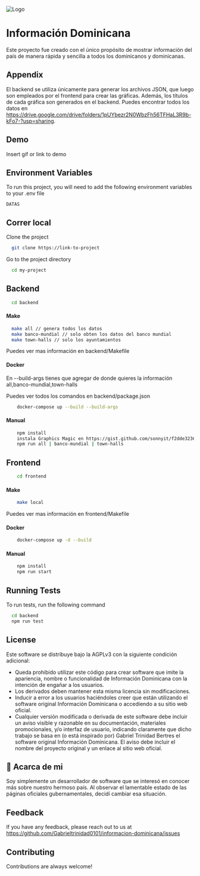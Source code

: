 
![Logo](https://github.com/Gabrieltrinidad0101/informacion-dominicana/blob/main/frontend/static/img/logo.png)


# Información Dominicana

Este proyecto fue creado con el único propósito de mostrar información del país de manera rápida y sencilla a todos los dominicanos y dominicanas.  

## Appendix

El backend se utiliza únicamente para generar los archivos JSON, que luego son empleados por el frontend para crear las gráficas. Además, los títulos de cada gráfica son generados en el backend. Puedes encontrar todos los datos en https://drive.google.com/drive/folders/1pUYbezr2N0WbzFh56TFHaL3R9b-kFo7-?usp=sharing.

## Demo

Insert gif or link to demo


## Environment Variables

To run this project, you will need to add the following environment variables to your .env file

`DATAS`


## Correr local

Clone the project

```bash
  git clone https://link-to-project
```

Go to the project directory

```bash
  cd my-project
```

## Backend

```bash
  cd backend
```

#### Make 

```bash
  make all // genera todos los datos
  make banco-mundial // solo obten los datos del banco mundial
  make town-halls // solo los ayuntamientos

```
Puedes ver mas información en backend/Makefile

#### Docker

En --build-args tienes que agregar de donde quieres la información all,banco-mundial,town-halls

Puedes ver todos los comandos en backend/package.json

```bash
    docker-compose up --build --build-args 
```

#### Manual

```bash
    npm install
    instala Graphics Magic en https://gist.github.com/sonnyit/f2dde32360b419ac65269bd5b463b5b4
    npm run all | banco-mundial | town-halls 
```
## Frontend

```bash
    cd frontend
```
#### Make 

```bash
    make local

```
Puedes ver mas información en frontend/Makefile

#### Docker

```bash
    docker-compose up -d --build 
```

#### Manual

```bash
    npm install
    npm run start
```

## Running Tests

To run tests, run the following command

```bash
  cd backend
  npm run test
```


## License

Este software se distribuye bajo la AGPLv3 con la siguiente condición adicional:
- Queda prohibido utilizar este código para crear software que imite la apariencia,
  nombre o funcionalidad de Información Dominicana con la intención de engañar a los usuarios.
- Los derivados deben mantener esta misma licencia sin modificaciones.
- Inducir a error a los usuarios haciéndoles creer que están utilizando el software original Información Dominicana o accediendo a su sitio web oficial.
- Cualquier versión modificada o derivada de este software debe incluir un aviso visible y razonable en su documentación, materiales promocionales, y/o interfaz de usuario, indicando claramente que dicho trabajo se basa en (o está inspirado por) Gabriel Trinidad Bertres el software original Información Dominicana. El aviso debe incluir el nombre del proyecto original y un enlace al sitio web oficial.

## 🚀 Acarca de mi
Soy simplemente un desarrollador de software que se interesó en conocer más sobre nuestro hermoso país. Al observar el lamentable estado de las páginas oficiales gubernamentales, decidí cambiar esa situación.


## Feedback

If you have any feedback, please reach out to us at https://github.com/Gabrieltrinidad0101/informacion-dominicana/issues


## Contributing

Contributions are always welcome!

